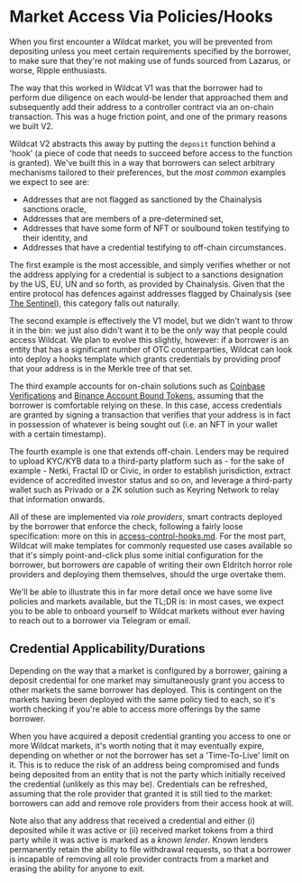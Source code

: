 # Market Access Via Policies/Hooks

When you first encounter a Wildcat market, you will be prevented from depositing unless you meet certain requirements specified by the borrower, to make sure that they're not making use of funds sourced from Lazarus, or worse, Ripple enthusiasts.

The way that this worked in Wildcat V1 was that the borrower had to perform due diligence on each would-be lender that approached them and subsequently add their address to a controller contract via an on-chain transaction. This was a huge friction point, and one of the primary reasons we built V2.

Wildcat V2 abstracts this away by putting the `deposit` function behind a 'hook' (a piece of code that needs to succeed before access to the function is granted). We've built this in a way that borrowers can select arbitrary mechanisms tailored to their preferences, but the _most common_ examples we expect to see are:

* Addresses that are not flagged as sanctioned by the Chainalysis sanctions oracle,
* Addresses that are members of a pre-determined set,
* Addresses that have some form of NFT or soulbound token testifying to their identity, and
* Addresses that have a credential testifying to off-chain circumstances.

The first example is the most accessible, and simply verifies whether or not the address applying for a credential is subject to a sanctions designation by the US, EU, UN and so forth, as provided by Chainalysis. Given that the entire protocol has defences against addresses flagged by Chainalysis (see [The Sentinel](the-sentinel.md)), this category falls out naturally.

The second example is effectively the V1 model, but we didn't want to throw it in the bin: we just also didn't want it to be the _only_ way that people could access Wildcat. We plan to evolve this slightly, however: if a borrower is an entity that has a significant number of OTC counterparties, Wildcat can look into deploy a hooks template which grants credentials by providing proof that your address is in the Merkle tree of that set.

The third example accounts for on-chain solutions such as [Coinbase Verifications](https://www.coinbase.com/en-gb/onchain-verify) and [Binance Account Bound Tokens](https://www.binance.com/en-GB/babt), assuming that the borrower is comfortable relying on these. In this case, access credentials are granted by signing a transaction that verifies that your address is in fact in possession of whatever is being sought out (i.e. an NFT in your wallet with a certain timestamp).

The fourth example is one that extends off-chain. Lenders may be required to upload KYC/KYB data to a third-party platform such as - for the sake of example - Netki, Fractal ID or Civic, in order to establish jurisdiction, extract evidence of accredited investor status and so on, and leverage a third-party wallet such as Privado or a ZK solution such as Keyring Network to relay that information onwards.

All of these are implemented via _role providers_, smart contracts deployed by the borrower that enforce the check, following a fairly loose specification: more on this in [access-control-hooks.md](../../technical-overview/security-developer-dives/hooks/access-control-hooks.md "mention"). For the most part, Wildcat will make templates for commonly requested use cases available so that it's simply point-and-click plus some initial configuration for the borrower, but borrowers _are_ capable of writing their own Eldritch horror role providers and deploying them themselves, should the urge overtake them.

We'll be able to illustrate this in far more detail once we have some live policies and markets available, but the TL;DR is: in most cases, we expect you to be able to onboard yourself to Wildcat markets without ever having to reach out to a borrower via Telegram or email.

## Credential Applicability/Durations

Depending on the way that a market is configured by a borrower, gaining a deposit credential for one market may simultaneously grant you access to other markets the same borrower has deployed. This is contingent on the markets having been deployed with the same policy tied to each, so it's worth checking if you're able to access more offerings by the same borrower.

When you have acquired a deposit credential granting you access to one or more Wildcat markets, it's worth noting that it may eventually expire, depending on whether or not the borrower has set a 'Time-To-Live' limit on it. This is to reduce the risk of an address being compromised and funds being deposited from an entity that is not the party which initially received the credential (unlikely as this may be). Credentials can be refreshed, assuming that the role provider that granted it is still tied to the market: borrowers can add and remove role providers from their access hook at will.

Note also that any address that received a credential and either (i) deposited while it was active or (ii) received market tokens from a third party while it was active is marked as a _known lender_. Known lenders permanently retain the ability to file withdrawal requests, so that a borrower is incapable of removing all role provider contracts from a market and erasing the ability for anyone to exit.
